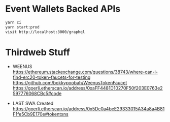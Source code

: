 # Event Wallets Backed APIs

```bash
yarn ci
yarn start:prod
visit http://localhost:3000/graphql
```


# Thirdweb Stuff

- WEENUS
	https://ethereum.stackexchange.com/questions/38743/where-can-i-find-erc20-token-faucets-for-testing
	https://github.com/bokkypoobah/WeenusTokenFaucet
	https://goerli.etherscan.io/address/0xaFF4481D10270F50f203E0763e2597776068CBc5#code

- LAST SWA Created
	https://goerli.etherscan.io/address/0x5Dc0a4beE29333015A34a8a4B81F1fe5Cb9E170e#tokentxns